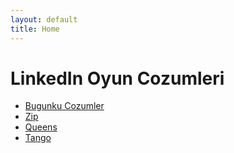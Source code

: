 ```yaml
---
layout: default
title: Home
---
```


# LinkedIn Oyun Cozumleri
- [Bugunku Cozumler](/today/)
- [Zip](/zip/)
- [Queens](/queens/)
- [Tango](/tango/)
